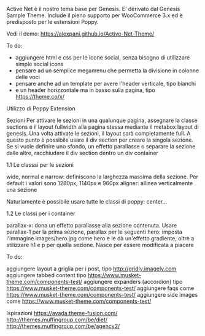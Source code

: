 Active Net è il nostro tema base per Genesis. E’ derivato dal Genesis
Sample Theme. Include il pieno supporto per WooCommerce 3.x ed è
predisposto per le estensioni Poppy.

Vedi il demo: https://alexpani.github.io/Active-Net-Theme/

To do:

- aggiungere html e css per le icone social, senza bisogno di utilizzare simple social icons
- pensare ad un semplice megamenu che permetta la divisione in colonne delle voci
- pensare anche ad un template per avere l'header verticale, tipo bianchi
- e un header horizzontale ma in basso sulla pagina, tipo https://theme.co/x/


Utilizzo di Poppy Extension

Sezioni
Per attivare le sezioni in una qualunque pagina, assegnare la classe sections e il layout fullwidth alla pagina stessa mediante il metabox layout di genesis. Una volta attivate le sezioni, il layout sarà completamente full. A questo punto è possibile usare il div section per creare la singola sezione. Se si vuole definire uno sfondo, un effetto parallasse o separare la sezione dalle altre, racchiudere il div section dentro un div container

1.1 Le classsi per le sezioni

wide, normal e narrow: definiscono la larghezza massima della sezione. Per default i valori sono 1280px, 1140px e 960px aligner: allinea verticalmente una sezione

Naturlamente è possibile usare tutte le classi di poppy: center...

1.2 Le classi per i container

parallax-x: dona un effetto parallasse alla sezione contenuta. Usare parallax-1 per la prima sezione, parallax per le seguenti
hero: imposta l'immagine images/hero.jpg come hero e le dà un'effetto gradiente, oltre a stilizzare h1 e p per quella sezione. Nasce per essere modificata a piacere

To do:

aggiungere layout a griglia per i post, tipo http://gridly.imagely.com
aggiungere tabbed content tipo https://www.musket-theme.com/components-test/
aggiungere expanders (accordion) tipo https://www.musket-theme.com/components-test/
aggiungere faqs come https://www.musket-theme.com/components-test/
aggiungere side images come https://www.musket-theme.com/components-test/

Ispirazioni
https://avada.theme-fusion.com/
http://themes.muffingroup.com/be/diet/
http://themes.muffingroup.com/be/agency2/